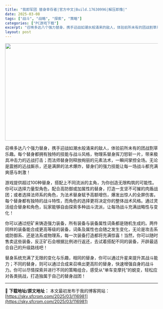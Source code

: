 ```yaml
---
title: "我即军团 替身幸存者|官方中文|Build.17630996|解压即撸|"
date: 2025-03-08
tags: ["战斗", "战略", "探索", "策略"]
categories: ["PC游戏下载"]
excerpt: "召唤多达八个强力替身，携手迎战如潮水般涌来的敌人，体验前所未有的团战割草乐趣。每个替身都拥有独特的技能与战斗风格，物理系替身挥刀怒斩一片，带来极具冲击力的近战打击；而法师替身则释放绚丽的元素法术，一瞬间掌控全场。无论是震撼的近战厮杀，还是满屏的法术爆炸，替身们的强力技能让每一场战斗都充满爽感与刺激！&hellip;"
layout: post
---
```


<img class="aligncenter size-full wp-image-116977" src="https://sky.sfcrom.com/wp-content/uploads/2025/03/2025030802342626.webp" alt="" width="570" height="321" />

召唤多达八个强力替身，携手迎战如潮水般涌来的敌人，体验前所未有的团战割草乐趣。每个替身都拥有独特的技能与战斗风格，物理系替身挥刀怒斩一片，带来极具冲击力的近战打击；而法师替身则释放绚丽的元素法术，一瞬间掌控全场。无论是震撼的近战厮杀，还是满屏的法术爆炸，替身们的强力技能让每一场战斗都充满爽感与刺激！

游戏提供超过100种替身，搭配上不同流派的主角，为你创造无限构筑的可能性。你可以选择力量型角色，配合高防御或加属性的替身，打造一支坚不可摧的肉盾战团；或者选择法师系的角色，为法术替身赋予高额增伤，爆发出惊人的全屏伤害。每个替身都有独特的战斗特性，而角色的选择更将决定你的整体战术风格。通过灵活组合替身和角色，玩家能够自由探索多种战斗流派，让每场战斗充满战略性与变化！

你可以通过挖矿来铸造强力装备，所有装备与装备属性词条都是随机生成的。两件同样的装备能合成更高等级的装备，词条及属性也会随之发生变化，无论是攻击系或防御系、还是法系或物理系，每一次装备打造都将充满惊喜！当然，你可以随时售卖这些装备，反正矿石会根据比例进行返还，去试着搭配不同的装备，开辟最适合自己的升级路线吧！

替身系统充满了无限的变化与乐趣，相同的替身，你可以通过升星来提升其战斗能力；不同的替身，则可以通过合成来召唤出更高阶的替身，快速增强自身的战斗力。你可以尽情探索并进行不同的策略组合，感受从“单车变摩托”的蜕变，轻松应对各类挑战，打造独属于自己的替身战团！

---
📖 **下载地址/原文地址：** 本文最初发布于我的博客网站：[https://sky.sfcrom.com/2025/03/116981](https://sky.sfcrom.com/2025/03/116981)
